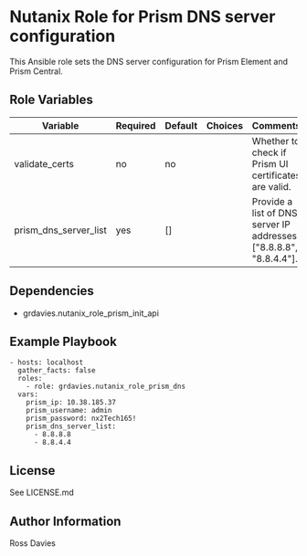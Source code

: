# Nutanix Role for Prism DNS server configuration

This Ansible role sets the DNS server configuration for Prism Element and Prism Central.


## Role Variables

| Variable                 | Required | Default | Choices                                                                         | Comments                                                                                                                                           |
|--------------------------|----------|---------|---------------------------------------------------------------------------------|----------------------------------------------------------------------------------------------------------------------------------------------------|
| validate_certs           | no       | no      |                                                                                 | Whether to check if Prism UI certificates are valid.                                                                                               |
| prism_dns_server_list    | yes      | []      |                                                                                 | Provide a list of DNS server IP addresses; ["8.8.8.8", "8.8.4.4"].                                                                                 |

## Dependencies

- grdavies.nutanix_role_prism_init_api

## Example Playbook

```
- hosts: localhost
  gather_facts: false
  roles:
    - role: grdavies.nutanix_role_prism_dns
  vars:
    prism_ip: 10.38.185.37
    prism_username: admin
    prism_password: nx2Tech165!
    prism_dns_server_list:
      - 8.8.8.8
      - 8.8.4.4
```

## License

See LICENSE.md

## Author Information

Ross Davies
